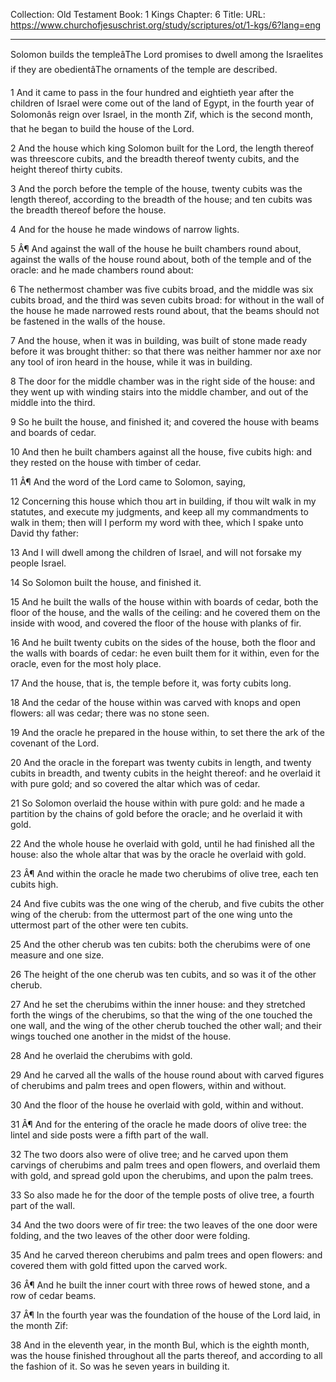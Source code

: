 Collection: Old Testament
Book: 1 Kings
Chapter: 6
Title: 
URL: https://www.churchofjesuschrist.org/study/scriptures/ot/1-kgs/6?lang=eng

---

Solomon builds the templeâThe Lord promises to dwell among the Israelites if they are obedientâThe ornaments of the temple are described.

1 And it came to pass in the four hundred and eightieth year after the children of Israel were come out of the land of Egypt, in the fourth year of Solomonâs reign over Israel, in the month Zif, which is the second month, that he began to build the house of the Lord.

2 And the house which king Solomon built for the Lord, the length thereof was threescore cubits, and the breadth thereof twenty cubits, and the height thereof thirty cubits.

3 And the porch before the temple of the house, twenty cubits was the length thereof, according to the breadth of the house; and ten cubits was the breadth thereof before the house.

4 And for the house he made windows of narrow lights.

5 Â¶ And against the wall of the house he built chambers round about, against the walls of the house round about, both of the temple and of the oracle: and he made chambers round about:

6 The nethermost chamber was five cubits broad, and the middle was six cubits broad, and the third was seven cubits broad: for without in the wall of the house he made narrowed rests round about, that the beams should not be fastened in the walls of the house.

7 And the house, when it was in building, was built of stone made ready before it was brought thither: so that there was neither hammer nor axe nor any tool of iron heard in the house, while it was in building.

8 The door for the middle chamber was in the right side of the house: and they went up with winding stairs into the middle chamber, and out of the middle into the third.

9 So he built the house, and finished it; and covered the house with beams and boards of cedar.

10 And then he built chambers against all the house, five cubits high: and they rested on the house with timber of cedar.

11 Â¶ And the word of the Lord came to Solomon, saying,

12 Concerning this house which thou art in building, if thou wilt walk in my statutes, and execute my judgments, and keep all my commandments to walk in them; then will I perform my word with thee, which I spake unto David thy father:

13 And I will dwell among the children of Israel, and will not forsake my people Israel.

14 So Solomon built the house, and finished it.

15 And he built the walls of the house within with boards of cedar, both the floor of the house, and the walls of the ceiling: and he covered them on the inside with wood, and covered the floor of the house with planks of fir.

16 And he built twenty cubits on the sides of the house, both the floor and the walls with boards of cedar: he even built them for it within, even for the oracle, even for the most holy place.

17 And the house, that is, the temple before it, was forty cubits long.

18 And the cedar of the house within was carved with knops and open flowers: all was cedar; there was no stone seen.

19 And the oracle he prepared in the house within, to set there the ark of the covenant of the Lord.

20 And the oracle in the forepart was twenty cubits in length, and twenty cubits in breadth, and twenty cubits in the height thereof: and he overlaid it with pure gold; and so covered the altar which was of cedar.

21 So Solomon overlaid the house within with pure gold: and he made a partition by the chains of gold before the oracle; and he overlaid it with gold.

22 And the whole house he overlaid with gold, until he had finished all the house: also the whole altar that was by the oracle he overlaid with gold.

23 Â¶ And within the oracle he made two cherubims of olive tree, each ten cubits high.

24 And five cubits was the one wing of the cherub, and five cubits the other wing of the cherub: from the uttermost part of the one wing unto the uttermost part of the other were ten cubits.

25 And the other cherub was ten cubits: both the cherubims were of one measure and one size.

26 The height of the one cherub was ten cubits, and so was it of the other cherub.

27 And he set the cherubims within the inner house: and they stretched forth the wings of the cherubims, so that the wing of the one touched the one wall, and the wing of the other cherub touched the other wall; and their wings touched one another in the midst of the house.

28 And he overlaid the cherubims with gold.

29 And he carved all the walls of the house round about with carved figures of cherubims and palm trees and open flowers, within and without.

30 And the floor of the house he overlaid with gold, within and without.

31 Â¶ And for the entering of the oracle he made doors of olive tree: the lintel and side posts were a fifth part of the wall.

32 The two doors also were of olive tree; and he carved upon them carvings of cherubims and palm trees and open flowers, and overlaid them with gold, and spread gold upon the cherubims, and upon the palm trees.

33 So also made he for the door of the temple posts of olive tree, a fourth part of the wall.

34 And the two doors were of fir tree: the two leaves of the one door were folding, and the two leaves of the other door were folding.

35 And he carved thereon cherubims and palm trees and open flowers: and covered them with gold fitted upon the carved work.

36 Â¶ And he built the inner court with three rows of hewed stone, and a row of cedar beams.

37 Â¶ In the fourth year was the foundation of the house of the Lord laid, in the month Zif:

38 And in the eleventh year, in the month Bul, which is the eighth month, was the house finished throughout all the parts thereof, and according to all the fashion of it. So was he seven years in building it.
